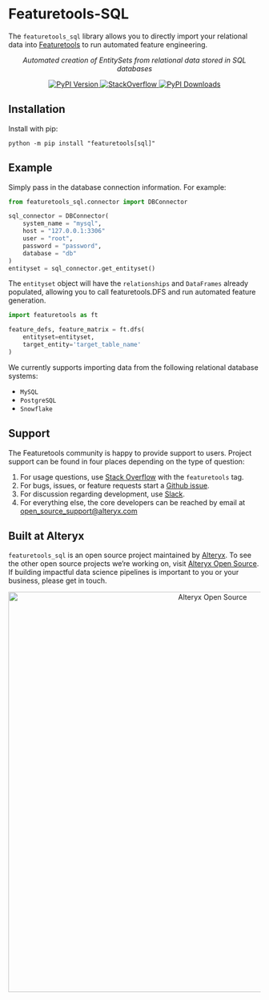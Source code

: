 # Featuretools-SQL 
The `featuretools_sql` library allows you to directly import your relational data into
[Featuretools](https://github.com/alteryx/featuretools) to run automated feature engineering.

<p align="center">
<i>Automated creation of EntitySets from relational data stored in SQL databases</i>
</p>

<p align="center">

</a>
    <a href="https://badge.fury.io/py/featuretools-sql" target="_blank">
        <img src="https://badge.fury.io/py/featuretools-sql.svg?maxAge=2592000" alt="PyPI Version" />
    </a>
    <a href="https://stackoverflow.com/questions/tagged/featuretools" target="_blank">
        <img src="http://img.shields.io/badge/questions-on_stackoverflow-blue.svg" alt="StackOverflow" />
    </a>
    <a href="https://pepy.tech/project/featuretools-sql" target="_blank">
        <img src="https://pepy.tech/badge/featuretools-sql/month" alt="PyPI Downloads" />
    </a>
</p>

## Installation 

Install with pip:

```shell
python -m pip install "featuretools[sql]"
```

## Example
Simply pass in the database connection information. For example:

```python
from featuretools_sql.connector import DBConnector

sql_connector = DBConnector(
    system_name = "mysql",
    host = "127.0.0.1:3306"
    user = "root",
    password = "password",
    database = "db"
) 
entityset = sql_connector.get_entityset()
```

The `entityset` object will have the `relationships` and `DataFrames` already populated, allowing you to call featuretools.DFS and run automated feature generation.

```python
import featuretools as ft

feature_defs, feature_matrix = ft.dfs(
    entityset=entityset,
    target_entity='target_table_name'
)
```

We currently supports importing data from the following relational database systems: 
  - `MySQL` 
  - `PostgreSQL`
  - `Snowflake`

## Support
The Featuretools community is happy to provide support to users. Project support can be found in four places depending on the type of question:
1. For usage questions, use [Stack Overflow](https://stackoverflow.com/questions/tagged/featuretools) with the `featuretools` tag.
2. For bugs, issues, or feature requests start a [Github issue](https://github.com/alteryx/featuretools_sql/issues).
3. For discussion regarding development, use [Slack](https://join.slack.com/t/alteryx-oss/shared_invite/zt-182tyvuxv-NzIn6eiCEf8TBziuKp0bNA).
4. For everything else, the core developers can be reached by email at open_source_support@alteryx.com

## Built at Alteryx

`featuretools_sql` is an open source project maintained by [Alteryx](https://www.alteryx.com). To see the other open source projects we’re working on, visit [Alteryx Open Source](https://www.alteryx.com/open-source). If building impactful data science pipelines is important to you or your business, please get in touch.

<p align="center">
  <a href="https://www.alteryx.com/open-source">
    <img src="https://alteryx-oss-web-images.s3.amazonaws.com/OpenSource_Logo-01.png" alt="Alteryx Open Source" width="800"/>
  </a>
</p>

